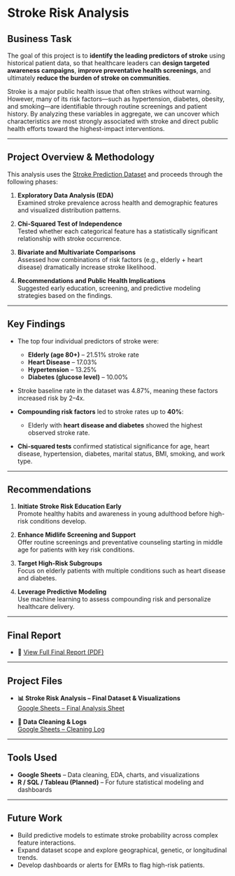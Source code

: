 # Stroke Risk Analysis

## Business Task

The goal of this project is to **identify the leading predictors of stroke** using historical patient data, so that healthcare leaders can **design targeted awareness campaigns**, **improve preventative health screenings**, and ultimately **reduce the burden of stroke on communities**.

Stroke is a major public health issue that often strikes without warning. However, many of its risk factors—such as hypertension, diabetes, obesity, and smoking—are identifiable through routine screenings and patient history. By analyzing these variables in aggregate, we can uncover which characteristics are most strongly associated with stroke and direct public health efforts toward the highest-impact interventions.

---

## Project Overview & Methodology

This analysis uses the [Stroke Prediction Dataset](https://www.kaggle.com/datasets/fedesoriano/stroke-prediction-dataset) and proceeds through the following phases:

1. **Exploratory Data Analysis (EDA)**  
   Examined stroke prevalence across health and demographic features and visualized distribution patterns.

2. **Chi-Squared Test of Independence**  
   Tested whether each categorical feature has a statistically significant relationship with stroke occurrence.

3. **Bivariate and Multivariate Comparisons**  
   Assessed how combinations of risk factors (e.g., elderly + heart disease) dramatically increase stroke likelihood. 

4. **Recommendations and Public Health Implications**  
   Suggested early education, screening, and predictive modeling strategies based on the findings.

---

## Key Findings

- The top four individual predictors of stroke were:
  - **Elderly (age 80+)** – 21.51% stroke rate
  - **Heart Disease** – 17.03%
  - **Hypertension** – 13.25%
  - **Diabetes (glucose level)** – 10.00%

- Stroke baseline rate in the dataset was 4.87%, meaning these factors increased risk by 2–4x.

- **Compounding risk factors** led to stroke rates up to **40%**:
  - Elderly with **heart disease and diabetes** showed the highest observed stroke rate.

- **Chi-squared tests** confirmed statistical significance for age, heart disease, hypertension, diabetes, marital status, BMI, smoking, and work type.

---

## Recommendations

1. **Initiate Stroke Risk Education Early**  
   Promote healthy habits and awareness in young adulthood before high-risk conditions develop.

2. **Enhance Midlife Screening and Support**  
   Offer routine screenings and preventative counseling starting in middle age for patients with key risk conditions.

3. **Target High-Risk Subgroups**  
   Focus on elderly patients with multiple conditions such as heart disease and diabetes.

4. **Leverage Predictive Modeling**  
   Use machine learning to assess compounding risk and personalize healthcare delivery.

---

## Final Report

- 📎 [View Full Final Report (PDF)](https://github.com/jmedinacs/stroke_risk_analysis/blob/main/docs/Stroke%20Risk%20Analysis%20Final%20Report.pdf)

---

## Project Files

- **📊 Stroke Risk Analysis – Final Dataset & Visualizations**  
  [Google Sheets – Final Analysis Sheet](https://docs.google.com/spreadsheets/d/1ctsUU9V53j5OOZTHkQxE0CU2JSFrc1PsuKVmsW1NAZ8/edit?usp=sharing)

- **🧹 Data Cleaning & Logs**  
  [Google Sheets – Cleaning Log](https://docs.google.com/spreadsheets/d/10xvJDy8NIGSjSsWIwlzbhit-OUnhHeAAujyOldLGtQc/edit?usp=sharing)

---

## Tools Used

- **Google Sheets** – Data cleaning, EDA, charts, and visualizations  
- **R / SQL / Tableau (Planned)** – For future statistical modeling and dashboards

---

## Future Work

- Build predictive models to estimate stroke probability across complex feature interactions.
- Expand dataset scope and explore geographical, genetic, or longitudinal trends.
- Develop dashboards or alerts for EMRs to flag high-risk patients.